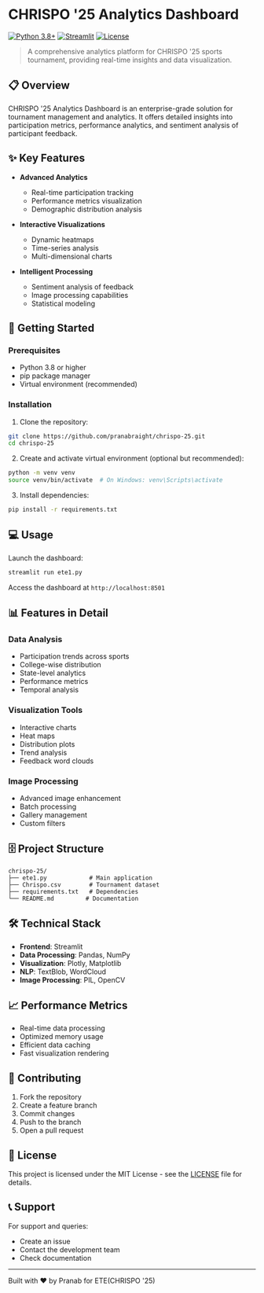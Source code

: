# CHRISPO '25 Analytics Dashboard
[![Python 3.8+](https://img.shields.io/badge/python-3.8+-blue.svg)](https://www.python.org/downloads/)
[![Streamlit](https://img.shields.io/badge/Streamlit-1.28+-red.svg)](https://streamlit.io)
[![License](https://img.shields.io/badge/License-MIT-green.svg)](LICENSE)

> A comprehensive analytics platform for CHRISPO '25 sports tournament, providing real-time insights and data visualization.

## 📋 Overview

CHRISPO '25 Analytics Dashboard is an enterprise-grade solution for tournament management and analytics. It offers detailed insights into participation metrics, performance analytics, and sentiment analysis of participant feedback.

## ✨ Key Features

- **Advanced Analytics**
  - Real-time participation tracking
  - Performance metrics visualization
  - Demographic distribution analysis

- **Interactive Visualizations**
  - Dynamic heatmaps
  - Time-series analysis
  - Multi-dimensional charts

- **Intelligent Processing**
  - Sentiment analysis of feedback
  - Image processing capabilities
  - Statistical modeling

## 🚀 Getting Started

### Prerequisites

- Python 3.8 or higher
- pip package manager
- Virtual environment (recommended)

### Installation

1. Clone the repository:
```bash
git clone https://github.com/pranabraight/chrispo-25.git
cd chrispo-25
```

2. Create and activate virtual environment (optional but recommended):
```bash
python -m venv venv
source venv/bin/activate  # On Windows: venv\Scripts\activate
```

3. Install dependencies:
```bash
pip install -r requirements.txt
```

## 💻 Usage

Launch the dashboard:
```bash
streamlit run ete1.py
```

Access the dashboard at `http://localhost:8501`

## 📊 Features in Detail

### Data Analysis
- Participation trends across sports
- College-wise distribution
- State-level analytics
- Performance metrics
- Temporal analysis

### Visualization Tools
- Interactive charts
- Heat maps
- Distribution plots
- Trend analysis
- Feedback word clouds

### Image Processing
- Advanced image enhancement
- Batch processing
- Gallery management
- Custom filters

## 🗄️ Project Structure

```
chrispo-25/
├── ete1.py            # Main application
├── Chrispo.csv        # Tournament dataset
├── requirements.txt   # Dependencies
└── README.md         # Documentation
```

## 🛠️ Technical Stack

- **Frontend**: Streamlit
- **Data Processing**: Pandas, NumPy
- **Visualization**: Plotly, Matplotlib
- **NLP**: TextBlob, WordCloud
- **Image Processing**: PIL, OpenCV

## 📈 Performance Metrics

- Real-time data processing
- Optimized memory usage
- Efficient data caching
- Fast visualization rendering

## 👥 Contributing

1. Fork the repository
2. Create a feature branch
3. Commit changes
4. Push to the branch
5. Open a pull request

## 📄 License

This project is licensed under the MIT License - see the [LICENSE](LICENSE) file for details.

## 📞 Support

For support and queries:
- Create an issue
- Contact the development team
- Check documentation

---
Built with ❤️ by Pranab for ETE(CHRISPO '25)




